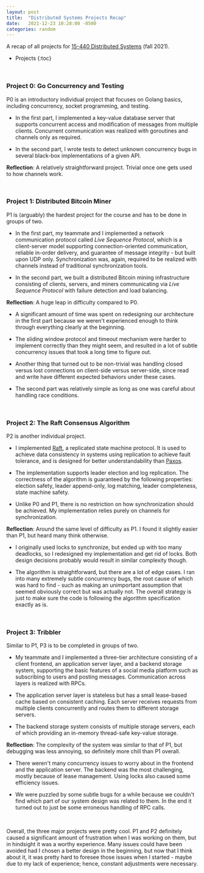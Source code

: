 ```yaml
---
layout: post
title:  "Distributed Systems Projects Recap"
date:   2021-12-23 10:28:00 -0500
categories: random
---
```


A recap of all projects for [15-440 Distributed Systems](https://www.synergylabs.org/courses/15-440/) (fall 2021).

- Projects
{:toc}

<br />

### Project 0: Go Concurrency and Testing

P0 is an introductory individual project that focuses on Golang basics, including concurrency, socket programming, and testing.

- In the first part, I implemented a key-value database server that supports concurrent access and modification of messages from multiple clients. Concurrent communication was realized with goroutines and channels only as required.

- In the second part, I wrote tests to detect unknown concurrency bugs in several black-box implementations of a given API.

**Reflection**: A relatively straightforward project. Trivial once one gets used to how channels work.

<br />

### Project 1: Distributed Bitcoin Miner

P1 is (arguably) the hardest project for the course and has to be done in groups of two.

- In the first part, my teammate and I implemented a network communication protocol called *Live Sequence Protocol*, which is a client-server model supporting connection-oriented communication, reliable in-order delivery, and guarantee of message integrity - but built upon UDP only. Synchronization was, again, required to be realized with channels instead of traditional synchronization tools.

- In the second part, we built a distributed Bitcoin mining infrastructure consisting of clients, servers, and miners communicating via *Live Sequence Protocol* with failure detection and load balancing.

**Reflection**: A huge leap in difficulty compared to P0. 

- A significant amount of time was spent on redesigning our architecture in the first part because we weren't experienced enough to think through everything clearly at the beginning.

- The sliding window protocol and timeout mechanism were harder to implement correctly than they might seem, and resulted in a lot of subtle concurrency issues that took a long time to figure out.

- Another thing that turned out to be non-trivial was handling closed versus lost connections on client-side versus server-side, since read and write have different expected behaviors under these cases.

- The second part was relatively simple as long as one was careful about handling race conditions.

<br />

### Project 2: The Raft Consensus Algorithm

P2 is another individual project.

- I implemented [Raft](https://raft.github.io/raft.pdf), a replicated state machine protocol. It is used to achieve data consistency in systems using replication to achieve fault tolerance, and is designed for better understandability than [Paxos](https://en.wikipedia.org/wiki/Paxos_(computer_science)).

- The implementation supports leader election and log replication. The correctness of the algorithm is guaranteed by the following properties: election safety, leader append-only, log matching, leader completeness, state machine safety.

- Unlike P0 and P1, there is no restriction on how synchronization should be achieved. My implementation relies purely on channels for synchronization.

**Reflection**: Around the same level of difficulty as P1. I found it slightly easier than P1, but heard many think otherwise.

- I originally used locks to synchronize, but ended up with too many deadlocks, so I redesigned my implementation and get rid of locks. Both design decisions probably would result in similar complexity though.

- The algorithm is straightforward, but there are a lot of edge cases. I ran into many extremely subtle concurrency bugs, the root cause of which was hard to find - such as making an unimportant assumption that seemed obviously correct but was actually not. The overall strategy is just to make sure the code is following the algorithm specification exactly as is.

<br />

### Project 3: Tribbler

Similar to P1, P3 is to be completed in groups of two.

- My teammate and I implemented a three-tier architecture consisting of a client frontend, an application server layer, and a backend storage system, supporting the basic features of a social media platform such as subscribing to users and posting messages. Communication across layers is realized with RPCs.

- The application server layer is stateless but has a small lease-based cache based on consistent caching. Each server receives requests from multiple clients concurrently and routes them to different storage servers.

- The backend storage system consists of multiple storage servers, each of which providing an in-memory thread-safe key-value storage.

**Reflection**: The complexity of the system was similar to that of P1, but debugging was less annoying, so definitely more chill than P1 overall.

- There weren't many concurrency issues to worry about in the frontend and the application server. The backend was the most challenging, mostly because of lease management. Using locks also caused some efficiency issues.

- We were puzzled by some subtle bugs for a while because we couldn't find which part of our system design was related to them. In the end it turned out to just be some erroneous handling of RPC calls.

<br />

Overall, the three major projects were pretty cool. P1 and P2 definitely caused a significant amount of frustration when I was working on them, but in hindsight it was a worthy experience. Many issues could have been avoided had I chosen a better design in the beginning, but now that I think about it, it was pretty hard to foresee those issues when I started - maybe due to my lack of experience; hence, constant adjustments were necessary.